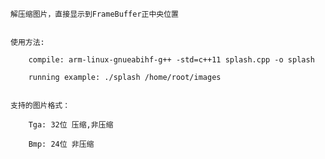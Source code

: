 	解压缩图片，直接显示到FrameBuffer正中央位置


	使用方法:

		compile: arm-linux-gnueabihf-g++ -std=c++11 splash.cpp -o splash

		running example: ./splash /home/root/images


	支持的图片格式：

		Tga: 32位 压缩,非压缩

		Bmp: 24位 非压缩
